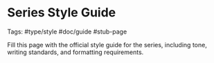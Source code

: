 # Series Style Guide

Tags: #type/style #doc/guide #stub-page

Fill this page with the official style guide for the series, including tone, writing standards, and formatting requirements.
